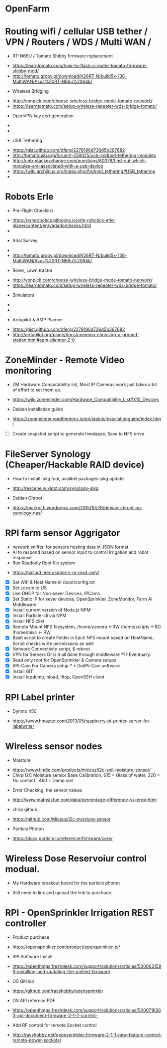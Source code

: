 # OpenFarm

# Routing wifi / cellular USB tether / VPN / Routers / WDS / Multi WAN / 
- RT-N66U / Tomato Shibby firmware replacement
 * https://learntomato.com/how-to-flash-a-router-tomato-firmware-shibby-mod/
 * http://tomato.groov.pl/download/K26RT-N/build5x-138-MultiWAN/Asus%20RT-N66u%2064k/
- Wireless Bridging
 * http://vpnpick.com/choose-wireless-bridge-mode-tomato-network/
 * https://learntomato.com/setup-wireless-repeater-wds-bridge-tomato/
- OpenVPN key cert generation
 *
 *
- USB Tethering
 * https://gist.github.com/dferg/2278196d736d5b367682
 * http://tomatousb.org/forum/t-259025/usb-android-tethering-modules
 * http://unix.stackexchange.com/questions/60078/find-out-which-modules-are-associated-with-a-usb-device
 * https://wiki.archlinux.org/index.php/Android_tethering#USB_tethering
 * 

# Robots Erle

- Pre-Flight Checklist 
 * https://erlerobotics.gitbooks.io/erle-robotics-erle-plane/content/en/variado/checks.html
 * 
- Arial Survey 
 * 
 * http://tomato.groov.pl/download/K26RT-N/build5x-138-MultiWAN/Asus%20RT-N66u%2064k/
- Rover, Lawn tractor
 * http://vpnpick.com/choose-wireless-bridge-mode-tomato-network/
 * https://learntomato.com/setup-wireless-repeater-wds-bridge-tomato/
- Simulators
 *
 *
- Ardupilot & AMP Planner
 * https://gist.github.com/dferg/2278196d736d5b367682
 * http://ardupilot.org/plane/docs/common-choosing-a-ground-station.html#apm-planner-2-0





# ZoneMinder - Remote Video monitoring
- ZM Hardware Compatability list,  Most IP Cameras work just takes a bit of effort to set them up.
 * https://wiki.zoneminder.com/Hardware_Compatibility_List#X10_Devices
- Debian installation guide
 * https://zoneminder.readthedocs.io/en/stable/installationguide/index.html
- [ ] Create snapshot script to generate timelapse, Save to NFS drive

# FileServer Synology (Cheaper/Hackable RAID device)
- How to install ipkg tool, avalibel packages ipkg update
 * http://rescene.wikidot.com/synology-ipkg
- Debian Chroot
 * https://markpith.wordpress.com/2015/10/26/debian-chroot-on-synology-nas/

# RPI farm sensor Aggrigator
- network sniffer, for sensors hosting data in JSON format
- AI to respond based on sensor input to control Irrigation and robot response
- Run Readonly Root file system
 * https://hallard.me/raspberry-pi-read-only/
- [x] Set Wifi & Host Name in /boot/config.txt
- [x] Set Locale to US
- [x] Use DHCP for Non-sever Devices, IPCams
- [x] Set Static IP for sever devices, OpenSprinkler, ZoneMonitor, Farm AI Middleware
- [x] Install current version of Node.js NPM
- [x] Install Particle-cli  via NPM
- [x] Install NFS cliet
- [x] Remote Mount NFS filesystem, /home/camera <-RW /home/scripts <-RO /home/misc <- RW 
- [x] Bash script to create Folder in Each NFS mount based on HostName, Script checks write permissions as well
- [x] Network Connectivity script, & reboot
- [x] VPN for Servers Or is it all done through middleware ??? Eventually.
- [x] Read only root for OpenSprinkler & Camera setups
- [x] RPi-Cam For Camera setup ?  * DeitPi-Cam software
- [x] Install GIT
- [x] Install tcpdump, nload, iftop, OpenSSH client

# RPI Label printer 
- Dynmo 450
 * https://www.hmazter.com/2013/05/raspberry-pi-printer-server-for-labelwriter

# Wireless sensor nodes
- Moisture
 * https://www.tindie.com/products/miceuz/i2c-soil-moisture-sensor/
  * Chirp I2C Moisture sensor Base Calibration,  615 = Glass of water, 320 = No contact , 460 = Damp soil
 - Error Checking, the sensor values
  * http://www.mathsisfun.com/data/percentage-difference-vs-error.html
- chrip github
 * https://github.com/Miceuz/i2c-moisture-sensor
- Particle Photon
 * https://docs.particle.io/reference/firmware/core/

# Wireless Dose Reservoiur control modual.
- My Hardware breakout board for the particle photon
 * Still need to link and upload the link to purchace.


# RPI - OpenSprinkler Irrigation REST controller  
- Product purchace
 * https://opensprinkler.com/product/opensprinkler-pi/
- RPI Software Install
 * https://openthings.freshdesk.com/support/solutions/articles/5000631599-installing-and-updating-the-unified-firmware
- OS GitHub
 * https://github.com/rayshobby/opensprinkler
- OS API refernce PDF
 * https://openthings.freshdesk.com/support/solutions/articles/5000716363-api-document-firmware-2-1-7-current-
- Add RF control for remote Socket control
 * http://rayshobby.net/opensprinkler-firmware-2-1-1-new-feature-control-remote-power-sockets/
